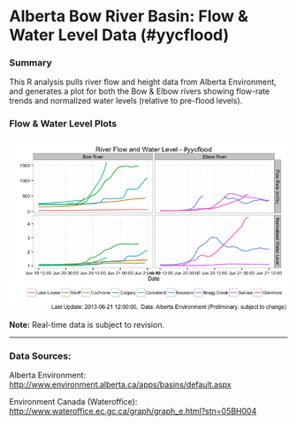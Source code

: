 Alberta Bow River Basin: Flow & Water Level Data (\#yycflood)
========

### Summary

This R analysis pulls river flow and height data from Alberta Environment, and generates a plot for both the Bow & Elbow rivers showing flow-rate trends and normalized water levels (relative to pre-flood levels). 

### Flow & Water Level Plots

![yycflood](yycflood_riverplots.png)

**Note:** Real-time data is subject to revision.

---------------------------

### Data Sources:

Alberta Environment:
http://www.environment.alberta.ca/apps/basins/default.aspx

Environment Canada (Wateroffice):
http://www.wateroffice.ec.gc.ca/graph/graph_e.html?stn=05BH004
